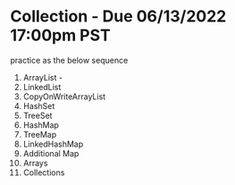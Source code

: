 # Collection - Due  06/13/2022 17:00pm PST

practice as the below sequence
1. ArrayList - 
2. LinkedList
3. CopyOnWriteArrayList
4. HashSet
5. TreeSet
6. HashMap
7. TreeMap
8. LinkedHashMap
9. Additional Map
10. Arrays
11. Collections